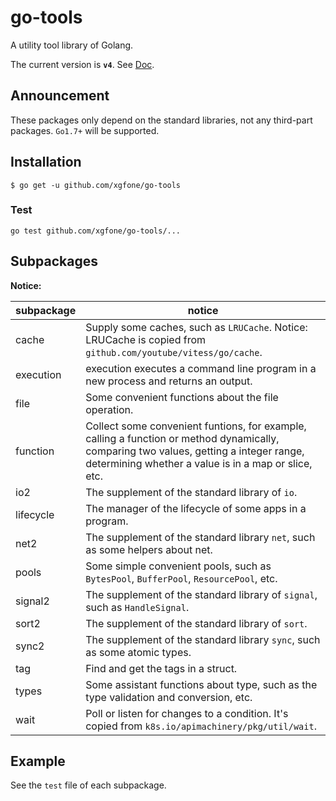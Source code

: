# go-tools
A utility tool library of Golang.

The current version is **`v4`**. See [Doc](https://godoc.org/github.com/xgfone/go-tools).

## Announcement
These packages only depend on the standard libraries, not any third-part packages. `Go1.7+` will be supported.

## Installation
```shell
$ go get -u github.com/xgfone/go-tools
```

### Test
```shell
go test github.com/xgfone/go-tools/...
```

## Subpackages

**Notice:**

subpackage   |   notice
-------------|-----------
cache        | Supply some caches, such as `LRUCache`. Notice: LRUCache is copied from `github.com/youtube/vitess/go/cache`.
execution    | execution executes a command line program in a new process and returns an output.
file         | Some convenient functions about the file operation.
function     | Collect some convenient funtions, for example, calling a function or method dynamically, comparing two values, getting a integer range, determining whether a value is in a map or slice, etc.
io2          | The supplement of the standard library of `io`.
lifecycle    | The manager of the lifecycle of some apps in a program.
net2         | The supplement of the standard library `net`, such as some helpers about net.
pools        | Some simple convenient pools, such as `BytesPool`, `BufferPool`, `ResourcePool`, etc.
signal2      | The supplement of the standard library of `signal`, such as `HandleSignal`.
sort2        | The supplement of the standard library of `sort`.
sync2        | The supplement of the standard library `sync`, such as some atomic types.
tag          | Find and get the tags in a struct.
types        | Some assistant functions about type, such as the type validation and conversion, etc.
wait         | Poll or listen for changes to a condition. It's copied from `k8s.io/apimachinery/pkg/util/wait`.

## Example
See the `test` file of each subpackage.
